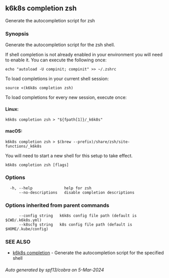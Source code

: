 ## k6k8s completion zsh

Generate the autocompletion script for zsh

### Synopsis

Generate the autocompletion script for the zsh shell.

If shell completion is not already enabled in your environment you will need
to enable it.  You can execute the following once:

	echo "autoload -U compinit; compinit" >> ~/.zshrc

To load completions in your current shell session:

	source <(k6k8s completion zsh)

To load completions for every new session, execute once:

#### Linux:

	k6k8s completion zsh > "${fpath[1]}/_k6k8s"

#### macOS:

	k6k8s completion zsh > $(brew --prefix)/share/zsh/site-functions/_k6k8s

You will need to start a new shell for this setup to take effect.


```
k6k8s completion zsh [flags]
```

### Options

```
  -h, --help              help for zsh
      --no-descriptions   disable completion descriptions
```

### Options inherited from parent commands

```
      --config string   k6k8s config file path (default is $CWD/.k6k8s.yml)
      --k8scfg string   k8s config file path (default is $HOME/.kube/config)
```

### SEE ALSO

* [k6k8s completion](k6k8s_completion.md)	 - Generate the autocompletion script for the specified shell

###### Auto generated by spf13/cobra on 5-Mar-2024
